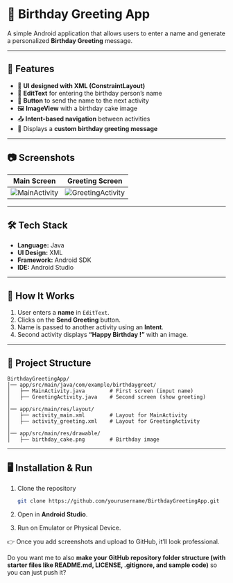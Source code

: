 
# 🎂 Birthday Greeting App

A simple Android application that allows users to enter a name and generate a personalized **Birthday Greeting** message.

---

## 📌 Features

* 🎨 **UI designed with XML (ConstraintLayout)**
* 📝 **EditText** for entering the birthday person’s name
* 🔘 **Button** to send the name to the next activity
* 🖼️ **ImageView** with a birthday cake image
* 📤 **Intent-based navigation** between activities
* 🎉 Displays a **custom birthday greeting message**

---

## 📷 Screenshots

| Main Screen                                                                 | Greeting Screen                                                                     |
| --------------------------------------------------------------------------- | ----------------------------------------------------------------------------------- |
| ![MainActivity](https://via.placeholder.com/200x400.png?text=Main+Activity) | ![GreetingActivity](https://via.placeholder.com/200x400.png?text=Greeting+Activity) |


---

## 🛠️ Tech Stack

* **Language:** Java
* **UI Design:** XML
* **Framework:** Android SDK
* **IDE:** Android Studio

---

## 🚀 How It Works

1. User enters a **name** in `EditText`.
2. Clicks on the **Send Greeting** button.
3. Name is passed to another activity using an **Intent**.
4. Second activity displays **“Happy Birthday <Name>!”** with an image.

---

## 📂 Project Structure

```
BirthdayGreetingApp/
│── app/src/main/java/com/example/birthdaygreet/
│   ├── MainActivity.java        # First screen (input name)
│   ├── GreetingActivity.java    # Second screen (show greeting)
│
│── app/src/main/res/layout/
│   ├── activity_main.xml        # Layout for MainActivity
│   ├── activity_greeting.xml    # Layout for GreetingActivity
│
│── app/src/main/res/drawable/
│   ├── birthday_cake.png        # Birthday image
```

---

## 🖥️ Installation & Run

1. Clone the repository

   ```bash
   git clone https://github.com/yourusername/BirthdayGreetingApp.git
   ```
2. Open in **Android Studio**.
3. Run on Emulator or Physical Device.

👉 Once you add screenshots and upload to GitHub, it’ll look professional.

Do you want me to also **make your GitHub repository folder structure (with starter files like README.md, LICENSE, .gitignore, and sample code)** so you can just push it?

